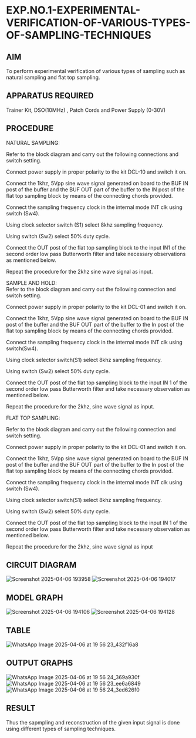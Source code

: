 # EXP.NO.1-EXPERIMENTAL-VERIFICATION-OF-VARIOUS-TYPES-OF-SAMPLING-TECHNIQUES

 

## AIM
 To perform experimental verification of various types of sampling such as natural sampling and flat top sampling.
 
## APPARATUS REQUIRED
Trainer Kit, DSO(10MHz) , Patch Cords and Power Supply (0-30V)  

## PROCEDURE

NATURAL SAMPLING: 

Refer to the block diagram and carry out the following connections and switch setting. 

Connect power supply in proper polarity to the kit DCL-10 and switch it on. 

Connect the 1khz, 5Vpp sine wave signal generated on board to the BUF IN post of the buffer and the BUF OUT part of the buffer to the IN post of the flat top sampling block by means of the connecting chords provided. 

Connect the sampling frequency clock in the internal mode INT clk using switch (Sw4). 

Using clock selector switch (S1) select 8khz sampling frequency. 

Using switch (Sw2) select 50% duty cycle. 

Connect the OUT post of the flat top sampling block to the input IN1 of the second order low pass Butterworth filter and take necessary observations as mentioned below.

Repeat the procedure for the 2khz sine wave signal as input. 
 
SAMPLE AND HOLD:  
Refer to the block diagram and carry out the following connection and switch setting. 

Connect power supply in proper polarity to the kit DCL-01 and switch it on. 

Connect the 1khz, 5Vpp sine wave signal generated on board to the BUF IN post of the buffer and the BUF OUT part of the buffer to the In post of the flat top sampling block by means of the connecting chords provided. 

Connect the sampling frequency clock in the internal mode INT clk using switch(Sw4). 

Using clock selector switch(S1) select 8khz sampling frequency. 

Using switch (Sw2) select 50% duty cycle.

Connect the OUT post of the flat top sampling block to the input IN 1 of the second order low pass Butterworth filter and take necessary observation as mentioned below. 

Repeat the procedure for the 2khz, sine wave signal as input. 

FLAT TOP SAMPLING:  

Refer to the block diagram and carry out the following connection and switch setting. 

Connect power supply in proper polarity to the kit DCL-01 and switch it on.

Connect the 1khz, 5Vpp sine wave signal generated on board to the BUF IN post of the buffer and the BUF OUT part of the buffer to the In post of the flat top sampling block by means of the connecting chords provided. 

Connect the sampling frequency clock in the internal mode INT clk using switch (Sw4). 

Using clock selector switch(S1) select 8khz sampling frequency. 

Using switch (Sw2) select 50% duty cycle. 

Connect the OUT post of the flat top sampling block to the input IN 1 of the second order low pass Butterworth filter and take necessary observation as mentioned below. 

Repeat the procedure for the 2khz, sine wave signal as input 

## CIRCUIT DIAGRAM
![Screenshot 2025-04-06 193958](https://github.com/user-attachments/assets/0df7792d-243f-4325-bdee-df2cefcd94ca)
![Screenshot 2025-04-06 194017](https://github.com/user-attachments/assets/d72ffded-bac7-4d30-a496-8d0ff594f722)


## MODEL GRAPH
![Screenshot 2025-04-06 194106](https://github.com/user-attachments/assets/ed038f41-fa8c-41df-b3cd-9ee440dc0318)
![Screenshot 2025-04-06 194128](https://github.com/user-attachments/assets/ec635744-99c8-46f3-9000-8e05084c90ab)


## TABLE
![WhatsApp Image 2025-04-06 at 19 56 23_432f16a8](https://github.com/user-attachments/assets/33867ba3-c4e1-42e8-b0f2-f6e67c9090df)


## OUTPUT GRAPHS
![WhatsApp Image 2025-04-06 at 19 56 24_369a930f](https://github.com/user-attachments/assets/07f0b35f-112c-4582-9203-8c3e2dbdb020)
![WhatsApp Image 2025-04-06 at 19 56 23_ee6a6849](https://github.com/user-attachments/assets/735c1fd0-a509-42b8-a7da-45162c94f0f6)
![WhatsApp Image 2025-04-06 at 19 56 24_3ed626f0](https://github.com/user-attachments/assets/93ed841a-b70c-446e-a6cd-eca07b839040)


## RESULT 
Thus the sapmpling and reconstruction of the given input signal is done using different types of sampling techniques.
